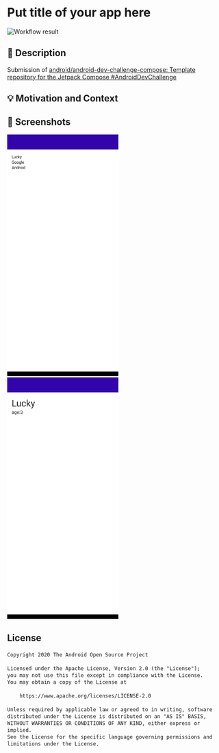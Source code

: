 # Put title of your app here

![Workflow result](https://github.com/chmod644/android-dev-challenge-compose/workflows/Check/badge.svg)

## :scroll: Description

Submission
of [android/android\-dev\-challenge\-compose: Template repository for the Jetpack Compose \#AndroidDevChallenge](https://github.com/android/android-dev-challenge-compose)

## :bulb: Motivation and Context

<!--- Optionally point readers to interesting parts of your submission. -->
<!--- What are you especially proud of? -->

## :camera_flash: Screenshots

<!-- You can add more screenshots here if you like -->
<img src="/results/screenshot_1.png" width="260">
&emsp;<img src="/results/screenshot_2.png" width="260">

## License

```
Copyright 2020 The Android Open Source Project

Licensed under the Apache License, Version 2.0 (the "License");
you may not use this file except in compliance with the License.
You may obtain a copy of the License at

    https://www.apache.org/licenses/LICENSE-2.0

Unless required by applicable law or agreed to in writing, software
distributed under the License is distributed on an "AS IS" BASIS,
WITHOUT WARRANTIES OR CONDITIONS OF ANY KIND, either express or implied.
See the License for the specific language governing permissions and
limitations under the License.
```